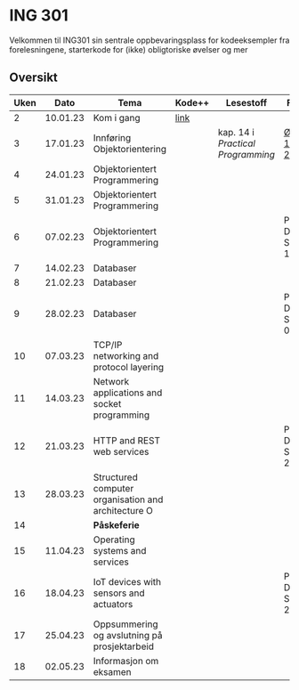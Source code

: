 # ING 301

Velkommen til ING301 sin sentrale oppbevaringsplass for kodeeksempler fra forelesningene, starterkode for (ikke) obligtoriske øvelser og mer

## Oversikt

**Uken** | **Dato** | **Tema** | **Kode++** | **Lesestoff** | **Frister**
---------|----------|----------|------------|-------------- |---------------
2 | 10.01.23 | Kom i gang | [link](./uke1-introduksjon/uke1.md) |  | 
3 | 17.01.23 | Innføring Objektorientering |  | kap. 14 i _Practical Programming_ | [Øvelse 1: Sø 22.01](./oevelser/1-setup/exercise1.md)
4 | 24.01.23 | Objektorientert Programmering | | |
5 | 31.01.23 | Objektorientert Programmering | | |
6 | 07.02.23 | Objektorientert Programmering | | | Prosjekt Del A: Sø 12.02
7 | 14.02.23 | Databaser  | | |
8 | 21.02.23 | Databaser | | |
9 | 28.02.23 | Databaser | | | Prosjekt Del B: Sø 05.03
10 | 07.03.23 | TCP/IP networking and protocol layering | | |
11 | 14.03.23 | Network applications and socket programming | | |
12 | 21.03.23 | HTTP and REST web services | | | Prosjekt Del C: Sø 26.03
13 | 28.03.23 | Structured computer organisation and architecture O | | |
14 | | **Påskeferie** | | |
15 | 11.04.23 | Operating systems and services | | |
16 | 18.04.23 | IoT devices with sensors and actuators | | | Prosjekt Del D: Sø 23.04
17 | 25.04.23 | Oppsummering og avslutning på prosjektarbeid | | | 
18 | 02.05.23 | Informasjon om eksamen | | |
